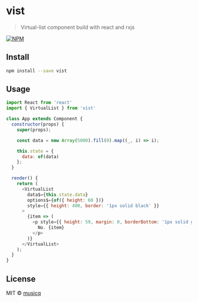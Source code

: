 # vist

> Virtual-list component build with react and rxjs

[![NPM](https://img.shields.io/npm/v/vist.svg)](https://www.npmjs.com/package/vist)

## Install

```bash
npm install --save vist
```

## Usage

```javascript
import React from 'react'
import { VirtualList } from 'vist'

class App extends Component {
  constructor(props) {
    super(props);

    const data = new Array(5000).fill(0).map((_, i) => i);

    this.state = {
      data: of(data)
    };
  }

  render() {
    return (
      <VirtualList
        data$={this.state.data}
        options$={of({ height: 60 })}
        style={{ height: 400, border: '1px solid black' }}
      >
        {item => (
          <p style={{ height: 59, margin: 0, borderBottom: '1px solid green' }}>
            No. {item}
          </p>
        )}
      </VirtualList>
    );
  }
}
```

## License

MIT © [musicq](https://github.com/musicq)
